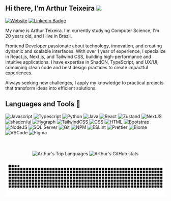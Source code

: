 ## Hi there, I’m Arthur Teixeira <img src="https://media.giphy.com/media/hvRJCLFzcasrR4ia7z/giphy.gif" width="25px"></a>

[![Website](https://img.shields.io/badge/Website-000?style=for-the-badge&logo=vercel&logoColor=white)](https://arthurteixeira.vercel.app/)
[![Linkedin Badge](https://img.shields.io/badge/LinkedIn-0077B5?style=for-the-badge&logo=linkedin&logoColor=white)](https://www.linkedin.com/in/arthur-teixeira-451768215/)

My name is Arthur Teixeira. I'm currently studying Computer Science, I'm 20 years old, and I live in Brazil.

Frontend Developer passionate about technology, innovation, and creating dynamic and scalable interfaces. With over 1 year of experience, I specialize in React.js, Next.js, and Tailwind CSS, building high-performance and intuitive applications. I have expertise in ShadCN, TypeScript, and UX/UI, combining clean code and best design practices to create impactful experiences.

Always seeking new challenges, I apply my knowledge to practical projects that transform ideas into efficient solutions.

## Languages and Tools 🚀

<p align="left">
  <img title="Javascript" alt="Javascript" src="https://cdn.jsdelivr.net/gh/devicons/devicon@latest/icons/javascript/javascript-original.svg" width="25" height="25" />
  <img title="Typescript" alt="Typescript" src="https://cdn.jsdelivr.net/gh/devicons/devicon@latest/icons/typescript/typescript-original.svg" width="25" height="25" />
  <img title="Python" alt="Python" src="https://cdn.jsdelivr.net/gh/devicons/devicon@latest/icons/python/python-original.svg" width="25" height="25" />
  <img title="Java" alt="Java" src="https://cdn.jsdelivr.net/gh/devicons/devicon@latest/icons/java/java-original.svg" width="25" height="25" />
  <img title="React" alt="React" src="https://cdn.jsdelivr.net/gh/devicons/devicon@latest/icons/react/react-original.svg" width="25" height="25" />
  <img title="Zustand" alt="Zustand" src="https://cdn.jsdelivr.net/gh/devicons/devicon@latest/icons/zustand/zustand-original.svg" width="25" height="25" />
  <img title="NextJS" alt="NextJS" src="https://cdn.jsdelivr.net/gh/devicons/devicon@latest/icons/nextjs/nextjs-original.svg" width="25" height="25" />
  <img title="shadcn/ui" src="https://ui.shadcn.com/favicon.ico" alt="shadcn/ui" width="25" height="25" />
  <img title="Hygraph" src="https://github.com/hygraph.png" alt="Hygraph" width="25" height="25" />
  <img title="TailwindCSS" alt="TailwindCSS" src="https://cdn.jsdelivr.net/gh/devicons/devicon@latest/icons/tailwindcss/tailwindcss-original.svg" width="25" height="25" />
  <img title="CSS" alt="CSS" src="https://cdn.jsdelivr.net/gh/devicons/devicon@latest/icons/css3/css3-original.svg" width="25" height="25" />
  <img title="HTML" alt="HTML" src="https://cdn.jsdelivr.net/gh/devicons/devicon@latest/icons/html5/html5-original.svg" width="25" height="25" />
  <img title="Bootstrap" alt="Bootstrap" src="https://cdn.jsdelivr.net/gh/devicons/devicon@latest/icons/bootstrap/bootstrap-original.svg" width="25" height="25" />
  <img title="NodeJS" alt="NodeJS" src="https://cdn.jsdelivr.net/gh/devicons/devicon@latest/icons/nodejs/nodejs-original.svg" width="25" height="25" />
  <img title="SQL Server" alt="SQL Server" src="https://cdn.jsdelivr.net/gh/devicons/devicon@latest/icons/microsoftsqlserver/microsoftsqlserver-original.svg" width="25" height="25" />
  <img title="Git" alt="Git" src="https://cdn.jsdelivr.net/gh/devicons/devicon@latest/icons/git/git-original.svg" width="25" height="25" />
  <img title="NPM" alt="NPM" src="https://cdn.jsdelivr.net/gh/devicons/devicon@latest/icons/npm/npm-original.svg" width="25" height="25" />
  <img title="ESLint" alt="ESLint" src="https://cdn.jsdelivr.net/gh/devicons/devicon@latest/icons/eslint/eslint-original.svg" width="25" height="25" />
  <img src="https://github.com/tomchen/stack-icons/blob/master/logos/prettier.svg" title="Prettier" alt="Prettier" width="25" height="25" />
  <img title="Biome" alt="Biome" src="https://cdn.jsdelivr.net/gh/devicons/devicon@latest/icons/biome/biome-original.svg" width="25" height="25" />
  <img title="VSCode" alt="VSCode" src="https://cdn.jsdelivr.net/gh/devicons/devicon@latest/icons/vscode/vscode-original.svg" width="25" height="25" />
  <img title="Figma" alt="Figma"  src="https://cdn.jsdelivr.net/gh/devicons/devicon@latest/icons/figma/figma-original.svg" width="25" height="25" />
</p>

<br>
<br>

<div align="center">
  <img align="center" src="https://github-readme-stats.vercel.app/api/top-langs/?username=arthurteixeiradev&layout=compact&theme=dark#gh-dark-mode-only" alt="Arthur's Top Languages" />
  <img align="center" src="https://github-readme-stats.vercel.app/api?username=arthurteixeiradev&show_icons=true&theme=dark#gh-dark-mode-only" alt="Arthur's GitHub stats" />
</div>

<br clear="both">

<div align=center>
  <img src="https://raw.githubusercontent.com/arthurteixeiradev/arthurteixeiradev/output/snake.svg" alt="Snake animation" />
</div>
